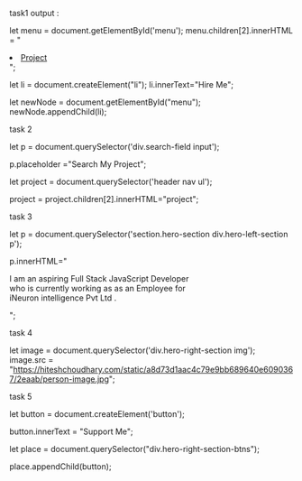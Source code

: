 task1 output :


let menu = document.getElementById('menu');
menu.children[2].innerHTML = " <li><a href='./contact/contact.html'>Project</a></li>";

let li = document.createElement("li");
li.innerText="Hire Me";

let newNode = document.getElementById("menu");
newNode.appendChild(li);

task 2 

let p = document.querySelector('div.search-field input');

p.placeholder ="Search My Project";

let project = document.querySelector('header nav ul');

project = project.children[2].innerHTML="project";


task 3 

let p = document.querySelector('section.hero-section div.hero-left-section p');

p.innerHTML="<p>I am an aspiring <span>Full Stack JavaScript Developer</span><br/>who is currently working as <span>as an Employee</span> for <br/> <span> iNeuron intelligence Pvt Ltd . </span>  </p>";


task 4

let image = document.querySelector('div.hero-right-section img');
image.src = "https://hiteshchoudhary.com/static/a8d73d1aac4c79e9bb689640e6090367/2eaab/person-image.jpg";

task 5

let button = document.createElement('button');

button.innerText = "Support Me";

let place = document.querySelector("div.hero-right-section-btns");

place.appendChild(button);





